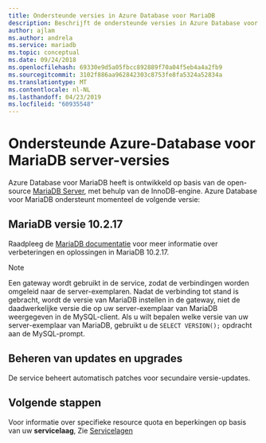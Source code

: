 ```yaml
---
title: Ondersteunde versies in Azure Database voor MariaDB
description: Beschrijft de ondersteunde versies in Azure Database voor MariaDB.
author: ajlam
ms.author: andrela
ms.service: mariadb
ms.topic: conceptual
ms.date: 09/24/2018
ms.openlocfilehash: 69330e9d5a05fbcc892889f70a04f5eb4a4a2fb9
ms.sourcegitcommit: 3102f886aa962842303c8753fe8fa5324a52834a
ms.translationtype: MT
ms.contentlocale: nl-NL
ms.lasthandoff: 04/23/2019
ms.locfileid: "60935548"
---
```

# <a name="supported-azure-database-for-mariadb-server-versions"></a>Ondersteunde Azure-Database voor MariaDB server-versies
Azure Database voor MariaDB heeft is ontwikkeld op basis van de open-source [MariaDB Server](https://downloads.mariadb.org/), met behulp van de InnoDB-engine. Azure Database voor MariaDB ondersteunt momenteel de volgende versie:

## <a name="mariadb-version-10217"></a>MariaDB versie 10.2.17
Raadpleeg de [MariaDB documentatie](https://downloads.mariadb.org/mariadb/10.2.17/) voor meer informatie over verbeteringen en oplossingen in MariaDB 10.2.17.

> [!NOTE]
> Een gateway wordt gebruikt in de service, zodat de verbindingen worden omgeleid naar de server-exemplaren. Nadat de verbinding tot stand is gebracht, wordt de versie van MariaDB instellen in de gateway, niet de daadwerkelijke versie die op uw server-exemplaar van MariaDB weergegeven in de MySQL-client. Als u wilt bepalen welke versie van uw server-exemplaar van MariaDB, gebruikt u de `SELECT VERSION();` opdracht aan de MySQL-prompt.

## <a name="managing-updates-and-upgrades"></a>Beheren van updates en upgrades
De service beheert automatisch patches voor secundaire versie-updates.

## <a name="next-steps"></a>Volgende stappen
Voor informatie over specifieke resource quota en beperkingen op basis van uw **servicelaag**, Zie [Servicelagen](./concepts-pricing-tiers.md)
